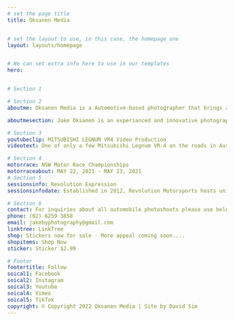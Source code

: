 ```yaml
---
# set the page title
title: Oksanen Media 


# set the layout to use, in this case, the homepage one
layout: layouts/homepage


# We can set extra info here to use in our templates
hero:


# Section 1 

# Section 2
aboutme: Oksanen Media is a Automotive-based photographer that brings a unique flavour to your car on the street or at the track

aboutmesection: Jake Oksanen is an experianced and innovative photographer based in Canberra, Australia. Jake is able to bring forth a true passion for capturing the exhilarating moments of motorsport through a lens. Jake uses his platform to showcase a variety of automobiles most noteably at the NSW Motor Race Championships and Revolution Expression Session. Using his superior photography skills, his knowledge of various photographic styles and editing expertise, jake is able to  deliver high quality photographs to all his car enthusiast. Jake uses a Sony A7 Mark 3 body, Sony Zeiss 24-70mm F4 lens, Tamron 70-300mm F4-6.3 Sport lens and Ronin RS2 Gimbal.

# Section 3 
youtubeclip: MITSUBISHI LEGNUM VR4 Video Production
videotext: One of only a few Mitsubishi Legnum VR-4 on the roads in Australia, this gem has been maintained with it's original Galant Alloy wheels and Transverse mounted V6 Twin Turbo as it came from the factory in Japan. Mitsubishi Legnum Wagon 4WD (JDM) submodel, manufactured or offered in the years 1996-2002 with station wagon body type, equipped with engines of 1834 - 2498 cc (111.9 - 152.5 cui) displacement, delivering 103 - 206 kW (140 - 280 PS, 138 - 276 hp) of horsepower.

# Section 4
motorrace: NSW Motor Race Championships 
motorraceabout: MAY 22, 2021 - MAY 23, 2021 
# Section 5
sessionsinfo: Revolution Expression
sessionsinfodate: Established in 2012, Revolution Motorsports hosts unique track events throughout the Sydney and Goulburn region.

# Section 6
contact: For inquiries about all automobile photoshoots please use below contact number/or email address. 
phone: (02) 6259 3858 
email: jakebyphotography@gmail.com
linktree: LinkTree
shop: Stickers now for sale - More appeal coming soon....
shopitems: Shop Now
sticker: Sticker $2.99

# Footer
footertitle: Follow
soical1: Facebook
soical2: Instagram
soical3: Youtube
soical4: Vimeo
soical5: TikTok
copyright: © Copyright 2022 Oksanen Media | Site by David Sim
---
```

